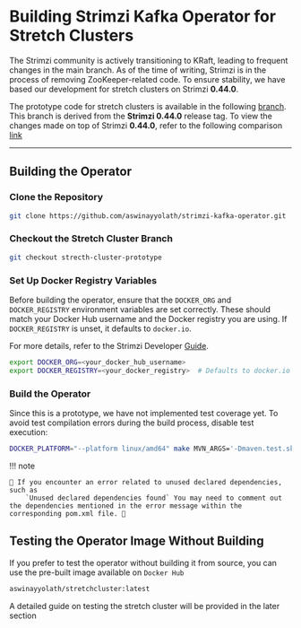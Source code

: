 # Building Strimzi Kafka Operator for Stretch Clusters  

The Strimzi community is actively transitioning to KRaft, leading to frequent changes in the main branch. As of the time of writing, Strimzi is in the process of removing ZooKeeper-related code. To ensure stability, we have based our development for stretch clusters on Strimzi **0.44.0**.  

The prototype code for stretch clusters is available in the following [branch](https://github.com/aswinayyolath/strimzi-kafka-operator/tree/strecth-cluster-prototype). This branch is derived from the **Strimzi 0.44.0** release tag. To view the changes made on top of Strimzi **0.44.0**, refer to the following comparison [link](https://github.com/aswinayyolath/strimzi-kafka-operator/compare/main...aswinayyolath:strimzi-kafka-operator:strecth-cluster-prototype?expand=1)  

---

## Building the Operator  

### Clone the Repository  

```bash
git clone https://github.com/aswinayyolath/strimzi-kafka-operator.git
```

### Checkout the Stretch Cluster Branch

```bash
git checkout strecth-cluster-prototype
```

### Set Up Docker Registry Variables

Before building the operator, ensure that the `DOCKER_ORG` and `DOCKER_REGISTRY` environment variables are set correctly. These should match your Docker Hub username and the Docker registry you are using. If `DOCKER_REGISTRY` is unset, it defaults to `docker.io`.

For more details, refer to the Strimzi Developer [Guide](https://github.com/strimzi/strimzi-kafka-operator/blob/main/development-docs/DEV_GUIDE.md).

```bash
export DOCKER_ORG=<your_docker_hub_username>
export DOCKER_REGISTRY=<your_docker_registry>  # Defaults to docker.io if unset
```

### Build the Operator
Since this is a prototype, we have not implemented test coverage yet. To avoid test compilation errors during the build process, disable test execution:

```bash
DOCKER_PLATFORM="--platform linux/amd64" make MVN_ARGS='-Dmaven.test.skip=true' all
```

!!! note

    🚨 If you encounter an error related to unused declared dependencies, such as
        `Unused declared dependencies found` You may need to comment out the dependencies mentioned in the error message within the corresponding pom.xml file. 🚨




## Testing the Operator Image Without Building

If you prefer to test the operator without building it from source, you can use the pre-built image available on `Docker Hub`

```bash
aswinayyolath/stretchcluster:latest
```

A detailed guide on testing the stretch cluster will be provided in the later section